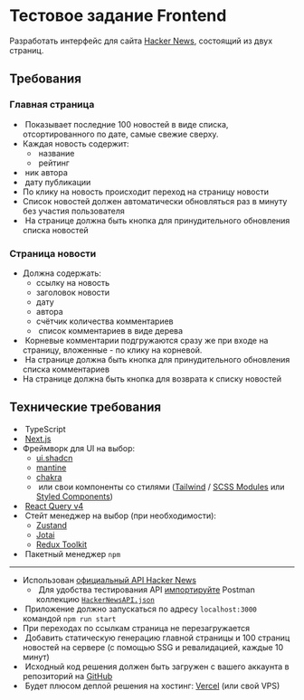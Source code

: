 # Тестовое задание Frontend

Разработать интерфейс для сайта [Hacker News](https://news.ycombinator.com/news), состоящий из двух страниц.

## Требования

### Главная страница

- <img src="https://cdn.jsdelivr.net/gh/Readme-Workflows/Readme-Icons@main/icons/octicons/ApprovedChanges.svg" alt=''> Показывает последние 100 новостей в виде списка, отсортированного по дате, самые свежие сверху. <img src="https://cdn.jsdelivr.net/gh/Readme-Workflows/Readme-Icons@main/icons/octicons/ApprovedChanges.svg" alt=''>
- Каждая новость содержит:
  - <img src="https://cdn.jsdelivr.net/gh/Readme-Workflows/Readme-Icons@main/icons/octicons/ApprovedChanges.svg" alt=''> название <img src="https://cdn.jsdelivr.net/gh/Readme-Workflows/Readme-Icons@main/icons/octicons/ApprovedChanges.svg" alt=''>
  - <img src="https://cdn.jsdelivr.net/gh/Readme-Workflows/Readme-Icons@main/icons/octicons/ApprovedChanges.svg" alt=''> рейтинг <img src="https://cdn.jsdelivr.net/gh/Readme-Workflows/Readme-Icons@main/icons/octicons/ApprovedChanges.svg" alt=''>
- <img src="https://cdn.jsdelivr.net/gh/Readme-Workflows/Readme-Icons@main/icons/octicons/ApprovedChanges.svg" alt=''> ник автора <img src="https://cdn.jsdelivr.net/gh/Readme-Workflows/Readme-Icons@main/icons/octicons/ApprovedChanges.svg" alt=''>
- <img src="https://cdn.jsdelivr.net/gh/Readme-Workflows/Readme-Icons@main/icons/octicons/ApprovedChanges.svg" alt=''> дату публикации <img src="https://cdn.jsdelivr.net/gh/Readme-Workflows/Readme-Icons@main/icons/octicons/ApprovedChanges.svg" alt=''>
- По клику на новость происходит переход на страницу новости
- Список новостей должен автоматически обновляться раз в минуту без участия пользователя
- <img src="https://cdn.jsdelivr.net/gh/Readme-Workflows/Readme-Icons@main/icons/octicons/ApprovedChanges.svg" alt=''> На странице должна быть кнопка для принудительного обновления списка новостей <img src="https://cdn.jsdelivr.net/gh/Readme-Workflows/Readme-Icons@main/icons/octicons/ApprovedChanges.svg" alt=''>

### Страница новости

- Должна содержать:
  - ссылку на новость
  - заголовок новости
  - дату
  - автора
  - счётчик количества комментариев
  - <img src="https://cdn.jsdelivr.net/gh/Readme-Workflows/Readme-Icons@main/icons/octicons/ApprovedChangesGrey.svg" alt=''> список комментариев в виде дерева <img src="https://cdn.jsdelivr.net/gh/Readme-Workflows/Readme-Icons@main/icons/octicons/ApprovedChangesGrey.svg" alt=''>
- <img src="https://cdn.jsdelivr.net/gh/Readme-Workflows/Readme-Icons@main/icons/octicons/ApprovedChangesGrey.svg" alt=''> Корневые комментарии подгружаются сразу же при входе на страницу, вложенные - по клику на корневой. <img src="https://cdn.jsdelivr.net/gh/Readme-Workflows/Readme-Icons@main/icons/octicons/ApprovedChangesGrey.svg" alt=''>
- <img src="https://cdn.jsdelivr.net/gh/Readme-Workflows/Readme-Icons@main/icons/octicons/ApprovedChangesGrey.svg" alt=''> На странице должна быть кнопка для принудительного обновления списка комментариев <img src="https://cdn.jsdelivr.net/gh/Readme-Workflows/Readme-Icons@main/icons/octicons/ApprovedChangesGrey.svg" alt=''>
- На странице должна быть кнопка для возврата к списку новостей

## Технические требования

- <img src="https://cdn.jsdelivr.net/gh/Readme-Workflows/Readme-Icons@main/icons/octicons/ApprovedChanges.svg" alt=''> TypeScript <img src="https://cdn.jsdelivr.net/gh/Readme-Workflows/Readme-Icons@main/icons/octicons/ApprovedChanges.svg" alt=''>
- <img src="https://cdn.jsdelivr.net/gh/Readme-Workflows/Readme-Icons@main/icons/octicons/ApprovedChanges.svg" alt=''> [Next.js](https://nextjs.org/) <img src="https://cdn.jsdelivr.net/gh/Readme-Workflows/Readme-Icons@main/icons/octicons/ApprovedChanges.svg" alt=''>
- Фреймворк для UI на выбор:
  - [ui.shadcn](https://ui.shadcn.com/)
  - [mantine](https://mantine.dev/)
  - [chakra](https://chakra-ui.com/)
  - <img src="https://cdn.jsdelivr.net/gh/Readme-Workflows/Readme-Icons@main/icons/octicons/ApprovedChanges.svg" alt=''> или свои компоненты со стилями ([Tailwind](https://tailwindcss.com/) / [SCSS Modules](https://www.npmjs.com/package/sass) или [Styled Components](https://styled-components.com/)) <img src="https://cdn.jsdelivr.net/gh/Readme-Workflows/Readme-Icons@main/icons/octicons/ApprovedChanges.svg" alt=''>
- <img src="https://cdn.jsdelivr.net/gh/Readme-Workflows/Readme-Icons@main/icons/octicons/ApprovedChanges.svg" alt=''> [React Query v4](https://tanstack.com/query/v4/docs/react/overview) <img src="https://cdn.jsdelivr.net/gh/Readme-Workflows/Readme-Icons@main/icons/octicons/ApprovedChanges.svg" alt=''>
- <img src="https://cdn.jsdelivr.net/gh/Readme-Workflows/Readme-Icons@main/icons/octicons/ApprovedChangesGrey.svg" alt=''> Стейт менеджер на выбор (при необходимости): <img src="https://cdn.jsdelivr.net/gh/Readme-Workflows/Readme-Icons@main/icons/octicons/ApprovedChangesGrey.svg" alt=''>
  - [Zustand](https://github.com/pmndrs/zustand)
  - [Jotai](https://jotai.org/)
  - [Redux Toolkit](https://redux-toolkit.js.org/introduction/getting-started)
- <img src="https://cdn.jsdelivr.net/gh/Readme-Workflows/Readme-Icons@main/icons/octicons/ApprovedChanges.svg" alt=''> Пакетный менеджер `npm` <img src="https://cdn.jsdelivr.net/gh/Readme-Workflows/Readme-Icons@main/icons/octicons/ApprovedChanges.svg" alt=''>

---

- Использован [официальный API Hacker News](https://github.com/HackerNews/API)
  - <img src="https://cdn.jsdelivr.net/gh/Readme-Workflows/Readme-Icons@main/icons/octicons/ApprovedChanges.svg" alt=''> Для удобства тестирования API [импортируйте](https://learning.postman.com/docs/getting-started/importing-and-exporting/importing-and-exporting-overview/) Postman коллекцию [`HackerNewsAPI.json`](./HackerNewsAPI.json) <img src="https://cdn.jsdelivr.net/gh/Readme-Workflows/Readme-Icons@main/icons/octicons/ApprovedChanges.svg" alt=''>
- <img src="https://cdn.jsdelivr.net/gh/Readme-Workflows/Readme-Icons@main/icons/octicons/ApprovedChanges.svg" alt=''> Приложение должно запускаться по адресу `localhost:3000` командой `npm run start` <img src="https://cdn.jsdelivr.net/gh/Readme-Workflows/Readme-Icons@main/icons/octicons/ApprovedChanges.svg" alt=''>
- При переходах по ссылкам страница не перезагружается
- <img src="https://cdn.jsdelivr.net/gh/Readme-Workflows/Readme-Icons@main/icons/octicons/ApprovedChangesGrey.svg" alt=''> Добавить статическую генерацию главной страницы и 100 страниц новостей на сервере (с помощью SSG и ревалидацией, каждые 10 минут) <img src="https://cdn.jsdelivr.net/gh/Readme-Workflows/Readme-Icons@main/icons/octicons/ApprovedChangesGrey.svg" alt=''>
- <img src="https://cdn.jsdelivr.net/gh/Readme-Workflows/Readme-Icons@main/icons/octicons/ApprovedChanges.svg" alt=''> Исходный код решения должен быть загружен с вашего аккаунта в репозиторий на [GitHub](http://github.com/) <img src="https://cdn.jsdelivr.net/gh/Readme-Workflows/Readme-Icons@main/icons/octicons/ApprovedChanges.svg" alt=''>
- <img src="https://cdn.jsdelivr.net/gh/Readme-Workflows/Readme-Icons@main/icons/octicons/ApprovedChangesGrey.svg" alt=''> Будет плюсом деплой решения на хостинг: [Vercel](https://vercel.com/) (или свой VPS) <img src="https://cdn.jsdelivr.net/gh/Readme-Workflows/Readme-Icons@main/icons/octicons/ApprovedChangesGrey.svg" alt=''>


